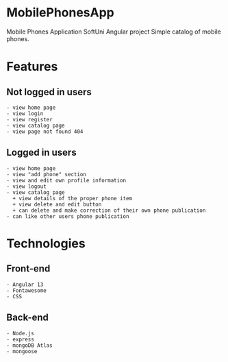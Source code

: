 # MobilePhonesApp
Mobile Phones Application SoftUni Angular project
Simple catalog of mobile phones. 

# Features

## Not logged in users
    - view home page
    - view login
    - view register
    - view catalog page
    - view page not found 404
    

## Logged in users
    - view home page
    - view "add phone" section
    - view and edit own profile information 
    - view logout
    - view catalog page
      + view details of the proper phone item
      + view delete and edit button 
      + can delete and make correction of their own phone publication
    - can like other users phone publication


# Technologies

## Front-end

    - Angular 13
    - Fontawesome
    - CSS

## Back-end

    - Node.js
    - express
    - mongoDB Atlas
    - mongoose




